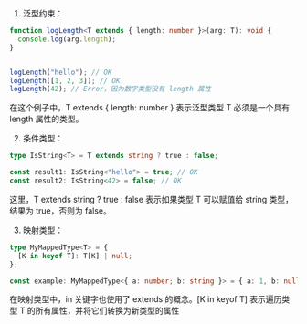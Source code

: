 1. 泛型约束：

```typescript
function logLength<T extends { length: number }>(arg: T): void {
  console.log(arg.length);
}


logLength("hello"); // OK
logLength([1, 2, 3]); // OK
logLength(42); // Error，因为数字类型没有 length 属性
```
在这个例子中，T extends { length: number } 表示泛型类型 T 必须是一个具有 length 属性的类型。

2. 条件类型：

```typescript
type IsString<T> = T extends string ? true : false;

const result1: IsString<"hello"> = true; // OK
const result2: IsString<42> = false; // OK
```
这里，T extends string ? true : false 表示如果类型 T 可以赋值给 string 类型，结果为 true，否则为 false。

3. 映射类型：
```typescript
type MyMappedType<T> = {
  [K in keyof T]: T[K] | null;
};

const example: MyMappedType<{ a: number; b: string }> = { a: 1, b: null };
```
在映射类型中，in 关键字也使用了 extends 的概念。[K in keyof T] 表示遍历类型 T 的所有属性，并将它们转换为新类型的属性